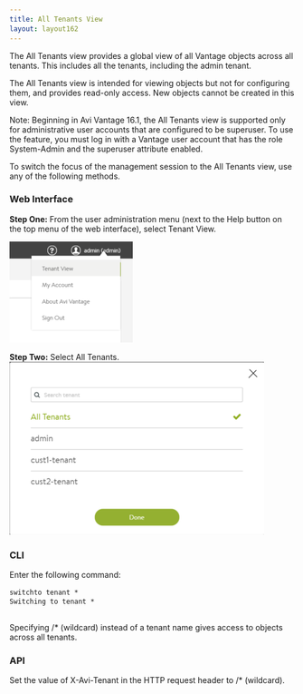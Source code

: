 ```yaml
---
title: All Tenants View
layout: layout162
---
```

The All Tenants view provides a global view of all Vantage objects across all tenants. This includes all the tenants, including the admin tenant.

The All Tenants view is intended for viewing objects but not for configuring them, and provides read-only access. New objects cannot be created in this view.

Note: Beginning in Avi Vantage 16.1, the All Tenants view is supported only for administrative user accounts that are configured to be superuser. To use the feature, you must log in with a Vantage user account that has the role System-Admin and the superuser attribute enabled.

To switch the focus of the management session to the All Tenants view, use any of the following methods.

### Web Interface

**Step One:** From the user administration menu (next to the Help button on the top menu of the web interface), select Tenant View.

<a href="img/all-tenants1.png"><img src="img/all-tenants1.png" alt="all-tenants1" width="218" height="178" class="alignnone size-full wp-image-10418"></a>

**Step Two:** Select All Tenants.
<a href="img/all-tenants2.png"><img src="img/all-tenants2.png" alt="all-tenants2" width="450" height="305" class="alignnone size-full wp-image-10419"></a> 

### CLI

Enter the following command:

<pre class="command-line language-bash" data-prompt=": >" data-output="2"><code>switchto tenant *
Switching to tenant *
 </code></pre> 

Specifying /* (wildcard) instead of a tenant name gives access to objects across all tenants.

### API

Set the value of X-Avi-Tenant in the HTTP request header to /* (wildcard).
